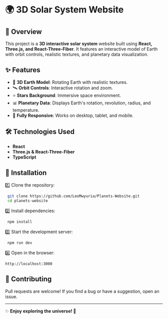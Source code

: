 # 🌍 3D Solar System Website

## 🚀 Overview
This project is a **3D interactive solar system** website built using **React, Three.js, and React-Three-Fiber**. It features an interactive model of Earth with orbit controls, realistic textures, and planetary data visualization.

## ✨ Features
- 🌌 **3D Earth Model**: Rotating Earth with realistic textures.
- 🛰️ **Orbit Controls**: Interactive rotation and zoom.
- ⭐ **Stars Background**: Immersive space environment.
- 📊 **Planetary Data**: Displays Earth's rotation, revolution, radius, and temperature.
- 📱 **Fully Responsive**: Works on desktop, tablet, and mobile.

## 🛠️ Technologies Used
- **React** 
- **Three.js & React-Three-Fiber** 
- **TypeScript** 


## 🔧 Installation
1️⃣ Clone the repository:
```sh
 git clone https://github.com/LeoMwyuria/Planets-Website.git
 cd planets-website
```

2️⃣ Install dependencies:
```sh
 npm install
```

3️⃣ Start the development server:
```sh
 npm run dev
```

4️⃣ Open in the browser:
```
http://localhost:3000
```

## 🤝 Contributing
Pull requests are welcome! If you find a bug or have a suggestion, open an issue.

---
✨ **Enjoy exploring the universe! 🚀**